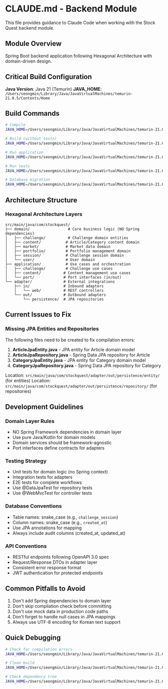 # CLAUDE.md - Backend Module

This file provides guidance to Claude Code when working with the Stock Quest backend module.

## Module Overview
Spring Boot backend application following Hexagonal Architecture with domain-driven design.

## Critical Build Configuration
**Java Version**: Java 21 (Temurin)
**JAVA_HOME**: `/Users/seongmin/Library/Java/JavaVirtualMachines/temurin-21.0.5/Contents/Home`

## Build Commands
```bash
# Compile
JAVA_HOME=/Users/seongmin/Library/Java/JavaVirtualMachines/temurin-21.0.5/Contents/Home ./gradlew compileJava

# Build (without tests)
JAVA_HOME=/Users/seongmin/Library/Java/JavaVirtualMachines/temurin-21.0.5/Contents/Home ./gradlew build -x test

# Run application
JAVA_HOME=/Users/seongmin/Library/Java/JavaVirtualMachines/temurin-21.0.5/Contents/Home ./gradlew bootRun

# Run tests
JAVA_HOME=/Users/seongmin/Library/Java/JavaVirtualMachines/temurin-21.0.5/Contents/Home ./gradlew test

# Database migration
JAVA_HOME=/Users/seongmin/Library/Java/JavaVirtualMachines/temurin-21.0.5/Contents/Home ./gradlew flywayMigrate
```

## Architecture Structure

### Hexagonal Architecture Layers
```
src/main/java/com/stockquest/
├── domain/                 # Core business logic (NO Spring dependencies)
│   ├── challenge/          # Challenge domain entities
│   ├── content/           # Article/Category content domain
│   ├── market/            # Market data domain
│   ├── portfolio/         # Portfolio management domain
│   ├── session/           # Challenge session domain
│   └── user/              # User domain
├── application/           # Use cases and orchestration
│   ├── challenge/         # Challenge use cases
│   ├── content/          # Content management use cases
│   └── port/             # Port interfaces (in/out)
└── adapter/              # External integrations
    ├── in/               # Inbound adapters
    │   └── web/          # REST controllers
    └── out/              # Outbound adapters
        └── persistence/  # JPA repositories
```

## Current Issues to Fix

### Missing JPA Entities and Repositories
The following files need to be created to fix compilation errors:

1. **ArticleJpaEntity.java** - JPA entity for Article domain model
2. **ArticleJpaRepository.java** - Spring Data JPA repository for Article
3. **CategoryJpaEntity.java** - JPA entity for Category domain model
4. **CategoryJpaRepository.java** - Spring Data JPA repository for Category

Location: `src/main/java/com/stockquest/adapter/out/persistence/entity/` (for entities)
Location: `src/main/java/com/stockquest/adapter/out/persistence/repository/` (for repositories)

## Development Guidelines

### Domain Layer Rules
- NO Spring Framework dependencies in domain layer
- Use pure Java/Kotlin for domain models
- Domain services should be framework-agnostic
- Port interfaces define contracts for adapters

### Testing Strategy
- Unit tests for domain logic (no Spring context)
- Integration tests for adapters
- E2E tests for complete workflows
- Use @DataJpaTest for repository tests
- Use @WebMvcTest for controller tests

### Database Conventions
- Table names: snake_case (e.g., `challenge_session`)
- Column names: snake_case (e.g., `created_at`)
- Use JPA annotations for mapping
- Always include audit columns (created_at, updated_at)

### API Conventions
- RESTful endpoints following OpenAPI 3.0 spec
- Request/Response DTOs in adapter layer
- Consistent error response format
- JWT authentication for protected endpoints

## Common Pitfalls to Avoid
1. Don't add Spring dependencies to domain layer
2. Don't skip compilation check before committing
3. Don't use mock data in production code paths
4. Don't forget to handle null cases in JPA mappings
5. Always use UTF-8 encoding for Korean text support

## Quick Debugging
```bash
# Check for compilation errors
JAVA_HOME=/Users/seongmin/Library/Java/JavaVirtualMachines/temurin-21.0.5/Contents/Home ./gradlew compileJava --console=plain

# Clean build
JAVA_HOME=/Users/seongmin/Library/Java/JavaVirtualMachines/temurin-21.0.5/Contents/Home ./gradlew clean

# Check dependency tree
JAVA_HOME=/Users/seongmin/Library/Java/JavaVirtualMachines/temurin-21.0.5/Contents/Home ./gradlew dependencies
```